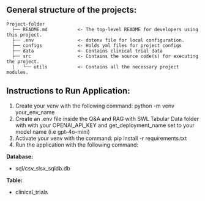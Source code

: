 ## General structure of the projects:

```
Project-folder
  ├── README.md           <- The top-level README for developers using this project.
  ├── .env                <- dotenv file for local configuration.
  ├── configs             <- Holds yml files for project configs
  ├── data                <- Contains clinical trial data
  ├── src                 <- Contains the source code(s) for executing the project.
  |   └── utils           <- Contains all the necessary project modules.
```

## Instructions to Run Application:

1. Create your venv with the following command: python -m venv your_env_name
2. Create an .env file inside the Q&A and RAG with SWL Tabular Data folder with with your OPENAI_API_KEY and get_deployment_name set to your model name (i.e gpt-4o-mini) 
3. Activate your venv with the command: pip install -r requirements.txt
4. Run the application with the following command:

**Database:**

- sql/csv_slsx_sqldb.db

**Table:**

- clinical_trials
